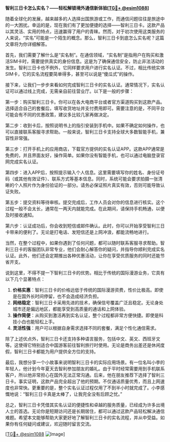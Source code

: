 **智利三日卡怎么实名？——轻松解锁境外通信新体验[[TG💪+ @esim1088](https://t.me/s/esim1088)]**

随着全球化的发展，越来越多的人选择出国旅游或工作，而通信问题往往是旅途中的一大困扰。幸运的是，现在我们有了更加便捷的选择——智利三日卡。这款产品以其灵活、实用的特点，迅速赢得了用户的青睐。然而，对于初次使用这类服务的人来说，“实名”可能是一个陌生的概念。那么，智利三日卡到底怎么实名呢？这篇文章将为你详细解答。

首先，我们需要了解什么是“实名制”。在通信领域，“实名制”是指用户在购买和激活SIM卡时，需要提供真实的身份信息。这是为了确保通信安全，防止非法活动的发生。智利三日卡也不例外，它同样要求用户进行实名认证。不过，相比传统实体SIM卡，它的实名流程要简单得多，甚至可以说是“傻瓜式”的操作。

接下来，让我们一步步来看如何完成智利三日卡的实名认证。通常情况下，实名认证可以通过线上完成，无需亲自前往营业厅。以下是一般的步骤：

第一步：购买智利三日卡。你可以在各大电商平台或者官方渠道购买到这款产品。选择适合自己的套餐后，填写收货地址并支付费用即可。需要注意的是，不同平台可能会有不同的优惠政策，建议多比较几家再做决定。

第二步：收到卡后，按照说明书上的指引安装到手机中。如果不确定如何操作，也可以直接联系客服寻求帮助。一般来说，智利三日卡支持全球大多数智能手机，兼容性非常强。

第三步：打开手机上的应用商店，下载官方提供的实名认证APP。这款APP通常是免费的，并且界面友好，操作简单。如果你没有智能手机，也可以通过电脑登录官网完成实名认证。

第四步：进入APP后，按照提示输入个人信息。这里需要填写你的姓名、身份证号码（或其他有效证件）、联系方式等基本信息。同时，系统可能会要求拍摄一张清晰的个人照片作为身份验证的一部分。请务必保证照片真实有效，否则可能导致认证失败。

第五步：提交资料等待审核。提交完成后，工作人员会对你的信息进行核实。这个过程一般不会太长，通常在一两天内就能完成。在此期间，请保持手机畅通，以便及时接收通知。

第六步：认证成功后，你会收到短信或邮件确认。此时，你可以开始享受智利三日卡带来的便利了。无论是打电话、发短信还是上网冲浪，都能流畅地进行。

当然，在整个过程中，如果你遇到了任何问题，都可以随时联系客服寻求帮助。智利三日卡的客服团队非常专业，他们会耐心解答你的疑问，并指导你顺利完成实名认证。此外，他们还会定期推出各种优惠活动，让你在享受优质服务的同时还能节省开支。

说到这里，不得不提一下智利三日卡的优势。相比于传统的国际漫游业务，它具有以下几个显著特点：

1. **价格实惠**：智利三日卡的价格远低于传统的国际漫游资费，性价比极高。即使是在国外长时间停留，也不会造成经济负担。
2. **网络稳定**：智利三日卡采用先进的技术，确保信号覆盖广泛且稳定。无论身处城市还是偏远地区，都能享受到高质量的通话和上网体验。
3. **操作简便**：从购买到激活再到实名认证，整个过程都非常方便快捷。即使是科技小白也能轻松上手。
4. **灵活性强**：用户可以根据自身需求选择不同的套餐，满足个性化通信需求。

除了上述优点外，智利三日卡还支持多种语言服务，包括中文、英文、西班牙文等。这使得它特别适合中国游客前往智利旅行时使用。无论是商务出差还是休闲度假，智利三日卡都能为用户提供全方位的支持。

最后，我想分享一个小故事来说明智利三日卡的实际应用场景。有一位名叫小李的年轻人，他计划今年夏天去智利参加朋友的婚礼。由于平时经常需要用到手机联系客户，所以他非常担心在国外无法正常沟通。后来，他在朋友推荐下选择了智利三日卡。事实证明，这款产品完全超出了他的预期。不仅通话质量优秀，而且上网速度也非常快。更重要的是，整个实名认证过程仅用了不到半小时就完成了。小李感慨地说：“智利三日卡真是太棒了，让我完全没有后顾之忧。”

总之，智利三日卡凭借其实名认证的便捷性和卓越的服务质量，已经成为许多出境人士的首选。无论你是短期访问还是长期居住，都可以通过这款产品轻松解决通信难题。希望本文能够帮助大家更好地了解智利三日卡的实名流程，并从中受益。如果你有任何疑问或建议，欢迎随时留言交流。

[[TG💪+ @esim1088](https://t.me/s/esim1088) ![Image](https://i.postimg.cc/4NQfJmqS/Snipaste-2025-05-13-00-14-12.png)]